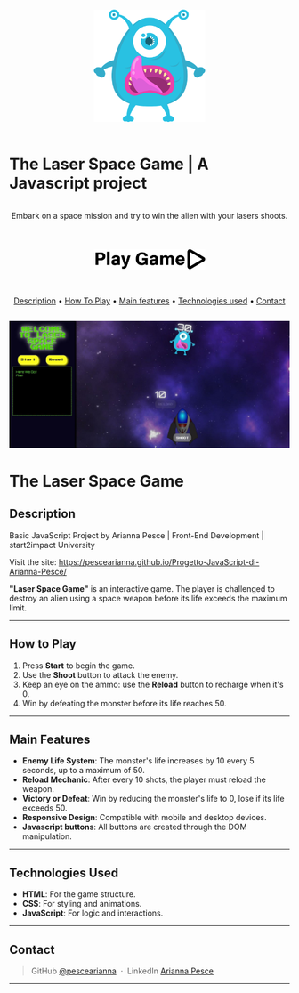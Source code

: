 <div style='display: flex; flex-direction:column; justify-content:center; align-items:center'>
    <img src="./assets/img/zombie.png" alt="The Laser Space Game" style='margin: 20px auto; width:200px'>
        <h1>The Laser Space Game | A Javascript project</h1>   
        <p>Embark on a space mission and try to win the alien with your lasers shoots.<p>
</div>

<div style='display: flex; justify-content:center; align-items:center'>
<a href="https://pescearianna.github.io/Progetto-JavaScript-di-Arianna-Pesce/">
  <img src="./assets/img/playgame.png" alt="play game" style='margin: 10px auto 30px; width:200px'>
  </a>
</div>

<div style='display: flex; justify-content:center; align-items:center'>
<p>
  <a href="#description">Description</a> •
  <a href="#how-to-play">How To Play</a> •
  <a href="#main-features">Main features</a> •
  <a href="#technologies-used">Technologies used</a> •
  <a href="#contact">Contact</a>
</p>
</div>

![screenshot](./assets/img/pc-display.JPG)


# The Laser Space Game

## Description  

Basic JavaScript Project by Arianna Pesce | Front-End Development | start2impact University

Visit the site:
https://pescearianna.github.io/Progetto-JavaScript-di-Arianna-Pesce/

**"Laser Space Game"** is an interactive game. The player is challenged to destroy an alien using a space weapon before its life exceeds the maximum limit.  

---  

## How to Play  

1. Press **Start** to begin the game.  
2. Use the **Shoot** button to attack the enemy.  
3. Keep an eye on the ammo: use the **Reload** button to recharge when it's 0.  
4. Win by defeating the monster before its life reaches 50.  

---

## Main Features  

- **Enemy Life System**: The monster's life increases by 10 every 5 seconds, up to a maximum of 50.  
- **Reload Mechanic**: After every 10 shots, the player must reload the weapon.  
- **Victory or Defeat**: Win by reducing the monster's life to 0, lose if its life exceeds 50.  
- **Responsive Design**: Compatible with mobile and desktop devices.  
- **Javascript buttons**: All buttons are created through the DOM manipulation.

---  

## Technologies Used  

- **HTML**: For the game structure.  
- **CSS**: For styling and animations.  
- **JavaScript**: For logic and interactions.  

---  

## Contact

> GitHub [@pescearianna](https://github.com/pescearianna) &nbsp;&middot;&nbsp;
> LinkedIn [Arianna Pesce](https://www.linkedin.com/in/ariannapesce/)

---
